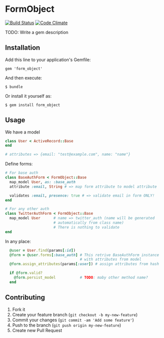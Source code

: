 # FormObject

[![Build Status](https://travis-ci.org/saratovsource/form_object.png)](https://travis-ci.org/saratovsource/form_object)
[![Code Climate](https://codeclimate.com/badge.png)](https://codeclimate.com/github/saratovsource/form_object)

TODO: Write a gem description

## Installation

Add this line to your application's Gemfile:

    gem 'form_object'

And then execute:

    $ bundle

Or install it yourself as:

    $ gem install form_object

## Usage

We have a model

``` ruby
class User < ActiveRecord::Base
end

# attributes => {email: "test@example.com", name: "name"}
```

Define forms:

``` ruby
# For base auth
class BaseAuthForm < FormObject::Base
  map_model User, as: :base_auth
  attribute :email, String # => map form attribute to model attribute

  validates :email, presence: true # => validate email in form ONLY!
end

# For any other auth
class TwitterAuthForm < FormObject::Base
  map_model User      # name => twitter_auth (name will be generated 
                      # automatically from class name)
                      # There is nothing to validate
end
```

In any place:

``` ruby
  @user = User.find(params[:id])
  @form = @user.forms[:base_auth] # This retrive BaseAuthForm instance
                                  # with attributes from model
  @form.assign_attributes(params[:user]) # assign attributes from hash

  if @form.valid?
    @form.persist_model           # TODO: maby other method name?
  end
```

## Contributing

1. Fork it
2. Create your feature branch (`git checkout -b my-new-feature`)
3. Commit your changes (`git commit -am 'Add some feature'`)
4. Push to the branch (`git push origin my-new-feature`)
5. Create new Pull Request
